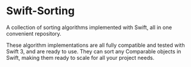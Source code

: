 # Swift-Sorting
A collection of sorting algorithms implemented with Swift, all in one convenient repository.

These algorithm implementations are all fully compatible and tested with Swift 3, and are ready to use. They can sort any Comparable objects in Swift, making them ready to scale for all your project needs.
